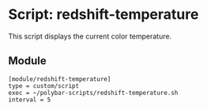 # Script: redshift-temperature

This script displays the current color temperature.


## Module

```
[module/redshift-temperature]
type = custom/script
exec = ~/polybar-scripts/redshift-temperature.sh
interval = 5
```
